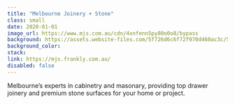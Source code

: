 ```yaml
---
title: "Melbourne Joinery + Stone"
class: small
date: 2020-01-01
image_url: https://www.mjs.com.au/cdn/4xnfenn5py80o0o8/bypass
background: https://assets.website-files.com/5f726d6c6f72f970d460ac3c/5f72bf8bfbb8fc02ab345f9e_Kitchen%20with%20wooden%20cabinetry%20and%20marble%20benchtop.jpg
background_color:
stack:
link: https://mjs.frankly.com.au/
disabled: false
---
```


Melbourne’s experts in cabinetry and masonary, providing top drawer joinery and premium stone surfaces for your home or project.
